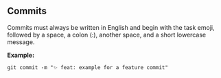 ## Commits

Commits must always be written in English and begin with the task emoji, followed by a space, a colon (:), another space, and a short lowercase message.

**Example:**
```commit_example
git commit -m "✨ feat: example for a feature commit"
```
